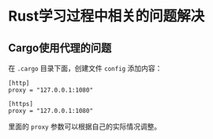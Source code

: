 # Rust学习过程中相关的问题解决

## Cargo使用代理的问题

在 `.cargo` 目录下面，创建文件 `config` 添加内容：

```
[http]
proxy = "127.0.0.1:1080"

[https]
proxy = "127.0.0.1:1080"
```

里面的 `proxy` 参数可以根据自己的实际情况调整。

